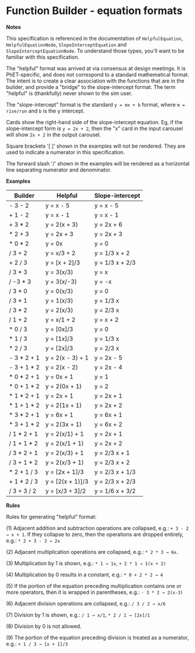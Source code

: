 Function Builder - equation formats
=============

**Notes**

This specification is referenced in the documentation of `HelpfulEquation`, `HelpfulEquationNode`,
`SlopeInterceptEquation` and `SlopeInterceptEquationNode`. To understand those types, you'll want to be familiar
with this specification.

The "helpful" format was arrived at via consensus at design meetings. It is PhET-specific, and does not correspond
to a standard mathematical format. The intent is to create a clear association with the functions that are in the
builder, and provide a "bridge" to the slope-intercept format.  The term "helpful" is (thankfully) never shown
to the sim user.

The "slope-intercept" format is the standard `y = mx + b` format, where `m = rise/run` and `b` is the y intercept.

Cards show the right-hand side of the slope-intercept equation. Eg, if the slope-intercept form is `y = 2x + 2`,
then the "x" card in the input carousel will show `2x + 2` in the output carousel.

Square brackets '[ ]' shown in the examples will not be rendered. They are used to indicate a numerator in
this specification.

The forward slash '/' shown in the examples will be rendered as a horizontal line separating numerator and denominator.

**Examples**

| Builder | Helpful | Slope-intercept |
| ------------- | ------------- | ------------- |
- 3 - 2	| y = x - 5 | y = x - 5 |
+ 1 - 2	| y = x - 1	| y = x - 1 |
+ 3 * 2	| y = 2(x + 3) | y = 2x + 6 |
* 2 + 3	| y = 2x + 3|  y = 2x + 3 |
* 0 * 2	| y = 0x |  y = 0 |
/ 3 + 2 | y = x/3 + 2| y = 1/3 x + 2 |
+ 2 / 3 | y = [x + 2]/3 | y = 1/3 x + 2/3 |
/ 3 * 3 | y = 3(x/3) | y = x |
/ -3 * 3 | y = 3(x/-3) | y = -x |
/ 3 * 0 | y = 0(x/3) | y = 0 |
/ 3 * 1 | y = 1(x/3) | y = 1/3 x |
/ 3 * 2 | y = 2(x/3) | y = 2/3 x |
/ 1 + 2 | y = x/1 + 2 | y = x + 2 |
* 0 / 3 | y = [0x]/3 | y = 0 |
* 1 / 3 | y = [1x]/3 | y = 1/3 x |
* 2 / 3 | y = [2x]/3 | y = 2/3 x |
- 3 * 2 + 1 | y = 2(x - 3) + 1 | y = 2x - 5 |
- 3 + 1 * 2 | y = 2(x - 2) | y = 2x - 4 |
* 0 * 2 + 1 | y = 0x + 1 | y = 1 |
* 0 + 1 * 2 | y = 2(0x + 1) | y = 2 |
* 1 * 2 + 1 | y = 2x + 1 | y = 2x + 1 |
* 1 + 1 * 2 | y = 2(1x + 1) | y = 2x + 2 |
* 3 * 2 + 1 | y = 6x + 1 | y = 6x + 1 |
* 3 + 1 * 2 | y = 2(3x + 1) | y = 6x + 2 |
/ 1 * 2 + 1 |  y = 2(x/1) + 1 | y = 2x + 1 |
/ 1 + 1 * 2 | y = 2(x/1 + 1) | y = 2x + 2 |
/ 3 * 2 + 1 | y = 2(x/3) + 1 | y = 2/3 x + 1 |
/ 3 + 1 * 2 | y = 2(x/3 + 1) | y = 2/3 x + 2 |
* 2 + 1 / 3 | y = [2x + 1]/3 | y = 2/3 x + 1/3 |
+ 1 * 2 / 3 | y = [2(x + 1)]/3 | y = 2/3 x + 2/3 |
/ 3 + 3 / 2 | y = [x/3 + 3]/2 | y = 1/6 x + 3/2 |

**Rules**

Rules for generating "helpful" format:

(1) Adjacent addition and subtraction operations are collapsed, e.g.: `+ 3 - 2 → x + 1`.  If they collapse to zero, then the operations are dropped entirely, e.g.: `* 2 + 3 - 3 → 2x`

(2) Adjacent multiplication operations are collapsed, e.g.: `* 2 * 3 → 6x`.

(3) Multiplication by 1 is shown, e.g.: `* 1 → 1x`, `+ 2 * 1 → 1(x + 2)`

(4) Multiplication by 0 results in a constant, e.g.: `* 0 + 2 * 2 → 4`

(5) If the portion of the equation preceding multiplication contains one or more operators, then it is wrapped in parentheses, e.g.: `- 3 * 2 → 2(x-3)`

(6) Adjacent division operations are collapsed, e.g.: `/ 3 / 2 → x/6`

(7) Division by 1 is shown, e.g.: `/ 1 → x/1`, `* 2 / 1 → [2x]/1`

(8) Division by 0 is not allowed.

(9) The portion of the equation preceding division is treated as a numerator, e.g.: `+ 1 / 3 → [x + 1]/3`




